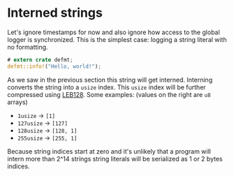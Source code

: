 # Interned strings

Let's ignore timestamps for now and also ignore how access to the global logger is synchronized.
This is the simplest case: logging a string literal with no formatting.

``` rust
# extern crate defmt;
defmt::info!("Hello, world!");
```

As we saw in the previous section this string will get interned.
Interning converts the string into a `usize` index.
This `usize` index will be further compressed using [LEB128].
Some examples: (values on the right are `u8` arrays)

[LEB128]: https://en.wikipedia.org/wiki/LEB128

- `1usize` -> `[1]`
- `127usize` -> `[127]`
- `128usize` -> `[128, 1]`
- `255usize` -> `[255, 1]`

Because string indices start at zero and it's unlikely that a program will intern more than 2^14 strings string literals will be serialized as 1 or 2 bytes indices.
